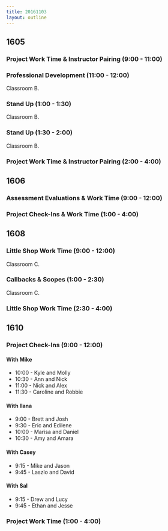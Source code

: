```yaml
---
title: 20161103
layout: outline
---
```


## 1605

### Project Work Time & Instructor Pairing (9:00 - 11:00)

### Professional Development (11:00 - 12:00)

Classroom B.

### Stand Up (1:00 - 1:30)

Classroom B.

### Stand Up (1:30 - 2:00)

Classroom B.

### Project Work Time & Instructor Pairing (2:00 - 4:00)


## 1606

### Assessment Evaluations & Work Time (9:00 - 12:00)

### Project Check-Ins & Work Time (1:00 - 4:00)


## 1608

### Little Shop Work Time (9:00 - 12:00)

Classroom C.

### Callbacks & Scopes (1:00 - 2:30)

Classroom C.

### Little Shop Work Time (2:30 - 4:00)


## 1610

### Project Check-Ins (9:00 - 12:00)

#### With Mike
* 10:00 - Kyle and Molly
* 10:30 - Ann and Nick
* 11:00 - Nick and Alex
* 11:30 - Caroline and Robbie

#### With Ilana
* 9:00 - Brett and Josh
* 9:30 - Eric and Edilene
* 10:00 - Marisa and Daniel
* 10:30 - Amy and Amara

#### With Casey
* 9:15 - Mike and Jason
* 9:45 - Laszlo and David

#### With Sal
* 9:15 - Drew and Lucy
* 9:45 - Ethan and Jesse

### Project Work Time (1:00 - 4:00)
